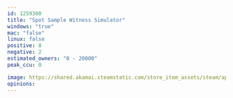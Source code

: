 ```yaml
---
id: 1259300
title: "Spot Sample Witness Simulator"
windows: "true"
mac: "false"
linux: false
positive: 8
negative: 2
estimated_owners: "0 - 20000"
peak_ccu: 0

image: https://shared.akamai.steamstatic.com/store_item_assets/steam/apps/1259300/header.jpg?t=1639461532
opinions:
---
```

